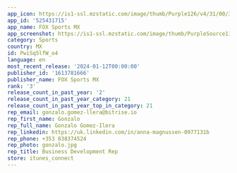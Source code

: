 ```yaml
---
app_icon: https://is1-ssl.mzstatic.com/image/thumb/Purple126/v4/31/00/39/3100393c-7470-29ad-cf9a-d7cd948b08f3/AppIcon-0-0-1x_U007emarketing-0-7-0-0-85-220.png/1024x1024bb.png
app_id: '525431715'
app_name: FOX Sports MX
app_screenshot: https://is1-ssl.mzstatic.com/image/thumb/PurpleSource113/v4/69/86/c2/6986c279-117e-addb-26d0-10e2530a59c7/957f7767-f766-49e3-a2b7-ed33d4434039_fspremium_2.jpg/1284x2778bb.png
category: Sports
country: MX
id: PwiSq5lfW_o4
language: en
most_recent_release: '2024-01-12T00:00:00'
publisher_id: '1613781666'
publisher_name: FOX Sports MX
rank: '3'
release_count_in_past_year: '2'
release_count_in_past_year_category: 21
release_count_in_past_year_top_in_category: 21
rep_email: gonzalo.gomez-llera@bitrise.io
rep_first_name: Gonzalo
rep_full_name: Gonzalo Gomez-Ilera
rep_linkedin: https://uk.linkedin.com/in/anna-magnussen-0977131b
rep_phone: +353 838374524
rep_photo: gonzalo.jpg
rep_title: Business Development Rep
store: itunes_connect
---
```


